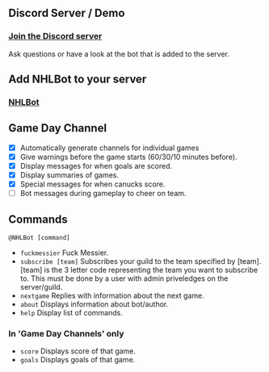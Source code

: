 ## Discord Server / Demo

### [Join the Discord server](https://discord.gg/VVHe6d3)

Ask questions or have a look at the bot that is added to the server.

## Add NHLBot to your server

### [NHLBot](https://discordapp.com/oauth2/authorize?client_id=257345858515894272&scope=bot&permissions=93200)

## Game Day Channel
- [x] Automatically generate channels for individual games
- [x] Give warnings before the game starts (60/30/10 minutes before).
- [x] Display messages for when goals are scored.
- [x] Display summaries of games.
- [x] Special messages for when canucks score.
- [ ] Bot messages during gameplay to cheer on team.

## Commands
`@NHLBot [command]`
- `fuckmessier` Fuck Messier.
- `subscribe [team]` Subscribes your guild to the team specified by [team]. [team] is the 3 letter code representing the team you want to subscribe to. This must be done by a user with admin priveledges on the server/guild. 
- `nextgame` Replies with information about the next game.
- `about` Displays information about bot/author.
- `help` Display list of commands.

### In 'Game Day Channels' only
- `score` Displays score of that game.
- `goals` Displays goals of that game.
